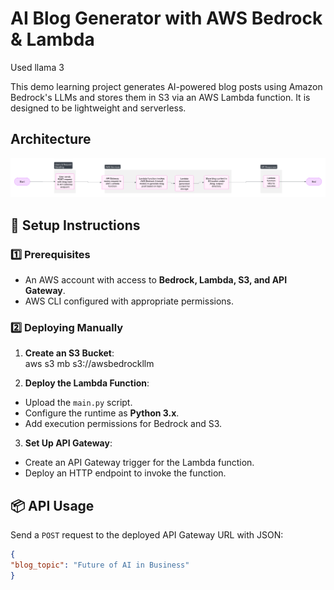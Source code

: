 # AI Blog Generator with AWS Bedrock & Lambda
Used llama 3

This demo learning project generates AI-powered blog posts using Amazon Bedrock's LLMs and stores them in S3 via an AWS Lambda function. It is designed to be lightweight and serverless.

## Architecture
![Architecture](infra/architecture.png)

## 🔧 Setup Instructions
### **1️⃣ Prerequisites**
- An AWS account with access to **Bedrock, Lambda, S3, and API Gateway**.
- AWS CLI configured with appropriate permissions.

### **2️⃣ Deploying Manually**
1. **Create an S3 Bucket**:  
aws s3 mb s3://awsbedrockllm

2. **Deploy the Lambda Function**:
- Upload the `main.py` script.
- Configure the runtime as **Python 3.x**.
- Add execution permissions for Bedrock and S3.
3. **Set Up API Gateway**:
- Create an API Gateway trigger for the Lambda function.
- Deploy an HTTP endpoint to invoke the function.

## 📦 API Usage
Send a `POST` request to the deployed API Gateway URL with JSON:
```json
{
"blog_topic": "Future of AI in Business"
}